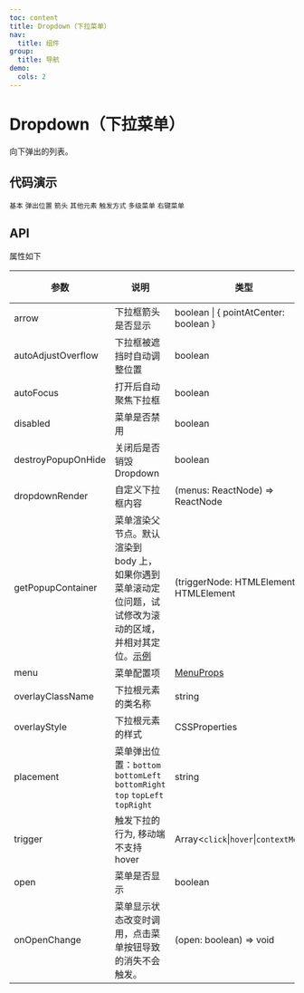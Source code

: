 ```yaml
---
toc: content
title: Dropdown（下拉菜单）
nav:
  title: 组件
group:
  title: 导航
demo:
  cols: 2
---
```


# Dropdown（下拉菜单）

向下弹出的列表。

## 代码演示

<code src="./basic.tsx" description="最简单的下拉菜单。">基本</code>
<code src="./placement.tsx" description="支持六个弹出位置">弹出位置</code>
<code src="./arrow.tsx" description="可以展示一个箭头。">箭头</code>
<code src="./item.tsx" description="分割线和不可用菜单项。">其他元素</code>
<code src="./click.tsx" description="默认是移入触发菜单，可以点击触发。">触发方式</code>
<code src="./cascading-menu.tsx" description="传入的菜单里有多个层级。">多级菜单</code>
<code src="./context-menu.tsx" description="默认是移入触发菜单，可以点击鼠标右键触发。">右键菜单</code>

## API

属性如下

| 参数               | 说明                                                                                                                                                        | 类型                                      | 默认值              | 版本 |
| ------------------ | ----------------------------------------------------------------------------------------------------------------------------------------------------------- | ----------------------------------------- | ------------------- | ---- |
| arrow              | 下拉框箭头是否显示                                                                                                                                          | boolean \| { pointAtCenter: boolean }     | false               |      |
| autoAdjustOverflow | 下拉框被遮挡时自动调整位置                                                                                                                                  | boolean                                   | true                |      |
| autoFocus          | 打开后自动聚焦下拉框                                                                                                                                        | boolean                                   | false               |      |
| disabled           | 菜单是否禁用                                                                                                                                                | boolean                                   | -                   |      |
| destroyPopupOnHide | 关闭后是否销毁 Dropdown                                                                                                                                     | boolean                                   | false               |      |
| dropdownRender     | 自定义下拉框内容                                                                                                                                            | (menus: ReactNode) => ReactNode           | -                   |      |
| getPopupContainer  | 菜单渲染父节点。默认渲染到 body 上，如果你遇到菜单滚动定位问题，试试修改为滚动的区域，并相对其定位。[示例](https://codepen.io/user/pen/zEjNOy?editors=0010) | (triggerNode: HTMLElement) => HTMLElement | () => document.body |      |
| menu               | 菜单配置项                                                                                                                                                  | [MenuProps](/components/menu#menu)        | -                   |      |
| overlayClassName   | 下拉根元素的类名称                                                                                                                                          | string                                    | -                   |      |
| overlayStyle       | 下拉根元素的样式                                                                                                                                            | CSSProperties                             | -                   |      |
| placement          | 菜单弹出位置：`bottom` `bottomLeft` `bottomRight` `top` `topLeft` `topRight`                                                                                | string                                    | `bottomLeft`        |      |
| trigger            | 触发下拉的行为, 移动端不支持 hover                                                                                                                          | Array&lt;`click`\|`hover`\|`contextMenu`> | \[`hover`]          |      |
| open               | 菜单是否显示                                                                                                                                                | boolean                                   | -                   |      |
| onOpenChange       | 菜单显示状态改变时调用，点击菜单按钮导致的消失不会触发。                                                                                                    | (open: boolean) => void                   | -                   |      |
